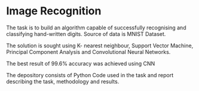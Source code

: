 # Image Recognition

The task is to build an algorithm capable of successfully recognising and classifying hand-written digits. Source of data is MNIST Dataset. 

The solution is sought using K- nearest neighbour, Support Vector Machine, Principal Component Analysis and Convolutional Neural Networks.

The best result of 99.6% accuracy was achieved using CNN 

The depository consists of Python Code used in the task and report describing the task, methodology and results.

